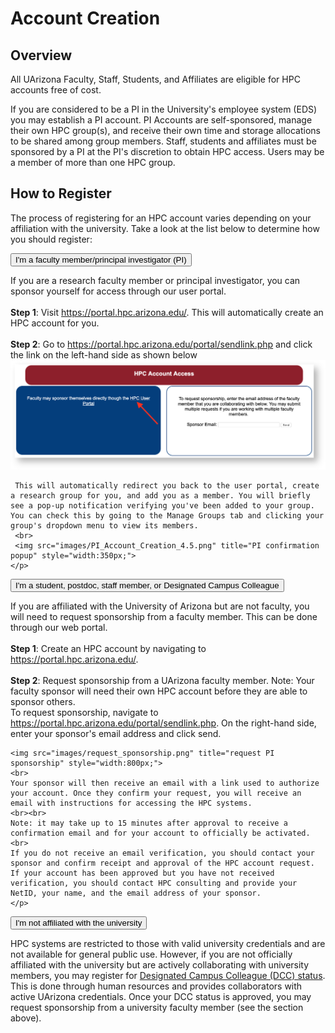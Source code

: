 # Account Creation

## Overview
All UArizona Faculty, Staff, Students, and Affiliates are eligible for HPC accounts free of cost.

If you are considered to be a PI in the University's employee system (EDS) you may establish a PI account. PI Accounts are self-sponsored, manage their own HPC group(s), and receive their own time and storage allocations to be shared among group members. Staff, students and affiliates must be sponsored by a PI at the PI's discretion to obtain HPC access. Users may be a member of more than one HPC group.

## How to Register

The process of registering for an HPC account varies depending on your affiliation with the university. Take a look at the list below to determine how you should register:

<html>
<link rel="stylesheet" href="../../assets/stylesheets/animated_dropdown.css">

<button class="collapsible">I'm a faculty member/principal investigator (PI)</button>
<div class="content">
    <p>If you are a research faculty member or principal investigator, you can sponsor yourself for access through our user portal. 
    <br><br>
    <b>Step 1</b>: Visit <a href="https://portal.hpc.arizona.edu/">https://portal.hpc.arizona.edu/</a>. This will automatically create an HPC account for you. 
    <br><br>
    <b>Step 2</b>: Go to <a href="https://portal.hpc.arizona.edu/portal/sendlink.php">https://portal.hpc.arizona.edu/portal/sendlink.php</a> and click the link on the left-hand side as shown below
    <br>
    <img src="images/PI_Account_Creation_4.png" title="PI self-sponsor link" style="width:800px;">
    <br>
     
     This will automatically redirect you back to the user portal, create a research group for you, and add you as a member. You will briefly see a pop-up notification verifying you've been added to your group. You can check this by going to the Manage Groups tab and clicking your group's dropdown menu to view its members. 
     <br>
     <img src="images/PI_Account_Creation_4.5.png" title="PI confirmation popup" style="width:350px;">
    </p>
</div>
     
<button class="collapsible">I'm a student, postdoc, staff member, or Designated Campus Colleague</button>
<div class="content">
    <p>
     If you are affiliated with the University of Arizona but are not faculty, you will need to request sponsorship from a faculty member. This can be done through our web portal.
     <br><br>
    <b>Step 1</b>: Create an HPC account by navigating to <a href="https://portal.hpc.arizona.edu/">https://portal.hpc.arizona.edu/</a>.
    <br><br>
    <b>Step 2</b>: Request sponsorship from a UArizona faculty member. Note: Your faculty sponsor will need their own HPC account before they are able to sponsor others.
    <br> 
    To request sponsorship, navigate to <a href="https://portal.hpc.arizona.edu/portal/sendlink.php">https://portal.hpc.arizona.edu/portal/sendlink.php</a>. On the right-hand side, enter your sponsor's email address and click send. 
    
    <img src="images/request_sponsorship.png" title="request PI sponsorship" style="width:800px;">
    <br>
    Your sponsor will then receive an email with a link used to authorize your account. Once they confirm your request, you will receive an email with instructions for accessing the HPC systems.
    <br><br>
    Note: it may take up to 15 minutes after approval to receive a confirmation email and for your account to officially be activated.
    <br>
    If you do not receive an email verification, you should contact your sponsor and confirm receipt and approval of the HPC account request. If your account has been approved but you have not received verification, you should contact HPC consulting and provide your NetID, your name, and the email address of your sponsor. 
    </p>
</div>
    
<button class="collapsible">I'm not affiliated with the university</button>
<div class="content"> 
    <p>
    HPC systems are restricted to those with valid university credentials and are not available for general public use. However, if you are not officially affiliated with the university but are actively collaborating with university members, you may register for <a href="https://it.arizona.edu/service/designated-campus-colleague-accounts">Designated Campus Colleague (DCC) status</a>. This is done through human resources and provides collaborators with active UArizona credentials. Once your DCC status is approved, you may request sponsorship from a university faculty member (see the section above).
    </p>
</div>

<script src="../../assets/javascripts/animated_dropdown.js"></script>
</html>
